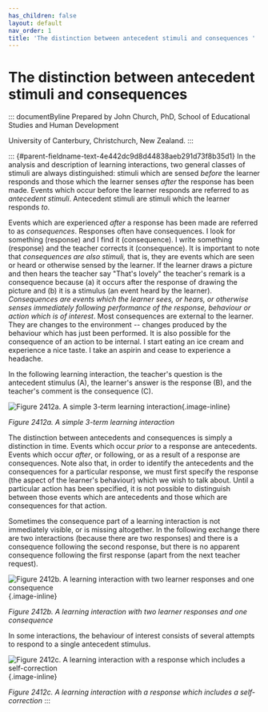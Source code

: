 ```yaml
---
has_children: false
layout: default
nav_order: 1
title: 'The distinction between antecedent stimuli and consequences '
---
```

# The distinction between antecedent stimuli and consequences 


::: documentByline
Prepared by John Church, PhD, School of Educational Studies and Human
Development

University of Canterbury, Christchurch, New Zealand.
:::

::: {#parent-fieldname-text-4e442dc9d8d44838aeb291d73f8b35d1}
In the analysis and description of learning interactions, two general
classes of stimuli are always distinguished: stimuli which are sensed
*before* the learner responds and those which the learner senses *after*
the response has been made. Events which occur before the learner
responds are referred to as *antecedent stimuli*. Antecedent stimuli are
stimuli which the learner responds *to*.

Events which are experienced *after* a response has been made are
referred to as *consequences*. Responses often have consequences. I look
for something (response) and I find it (consequence). I write something
(response) and the teacher corrects it (consequence). It is important to
note that *consequences are also stimuli,* that is, they are events
which are seen or heard or otherwise sensed by the learner. If the
learner draws a picture and then hears the teacher say "That's lovely"
the teacher's remark is a consequence because (a) it occurs after the
response of drawing the picture and (b) it is a stimulus (an event heard
by the learner). *Consequences are events which the learner sees, or
hears, or otherwise senses immediately following performance of the
response, behaviour or action which is of interest*. Most consequences
are external to the learner. They are changes to the environment --
changes produced by the behaviour which has just been performed. It is
also possible for the consequence of an action to be internal. I start
eating an ice cream and experience a nice taste. I take an aspirin and
cease to experience a headache.

In the following learning interaction, the teacher\'s question is the
antecedent stimulus (A), the learner\'s answer is the response (B), and
the teacher\'s comment is the consequence (C).

![Figure 2412a. A simple 3-term learning
interaction](../../../../../../assets/images/TECKSFig2412a.png "Figure 2412a. A simple 3-term learning interaction"){.image-inline}

*Figure 2412a. A simple 3-term learning interaction*

The distinction between antecedents and consequences is simply a
distinction in time. Events which occur *prior* to a response are
antecedents. Events which occur *after*, or following, or as a result of
a response are consequences. Note also that, in order to identify the
antecedents and the consequences for a particular response, we must
first specify the response (the aspect of the learner\'s behaviour)
which we wish to talk about. Until a particular action has been
specified, it is not possible to distinguish between those events which
are antecedents and those which are consequences for that action.

Sometimes the consequence part of a learning interaction is not
immediately visible, or is missing altogether. In the following exchange
there are two interactions (because there are two responses) and there
is a consequence following the second response, but there is no apparent
consequence following the first response (apart from the next teacher
request).

![Figure 2412b. A learning interaction with two learner responses and
one
consequence](../../../../../../assets/images/TECKSFig2412b.png "Figure 2412b. A learning interaction with two learner responses and one consequence"){.image-inline}

*Figure 2412b. A learning interaction with two learner responses and one
consequence*

In some interactions, the behaviour of interest consists of several
attempts to respond to a single antecedent stimulus.

![Figure 2412c. A learning interaction with a response which includes a
self-correction](../../../../../../assets/images/TECKSFig2412c.png "Figure 2412c. A learning interaction with a response which includes a self-correction"){.image-inline}

*Figure 2412c. A learning interaction with a response which includes a
self-correction*
:::
